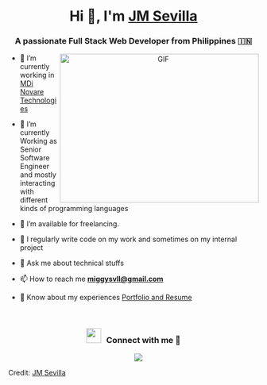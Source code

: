 <h1 align="center">Hi 👋, I'm <a href="https://github.com/JMSevilla" target="blank">
JM Sevilla</a></h1>
<h3 align="center">A passionate Full Stack Web Developer from Philippines &#127470;&#127475</h3>

<a target="_blank" align="center">
  <img align="right" top="500" height="300" width="400" alt="GIF" src="https://media.giphy.com/media/SWoSkN6DxTszqIKEqv/giphy.gif">
</a>

- 🔭 I’m currently working in <a href="https://www.novare.com.hk/" target="blank">MDi Novare Technologies</a>

- 🌱 I’m currently Working as Senior Software Engineer and mostly interacting <br/> with different kinds of programming languages

- 🤝 I’m available for freelancing.

- 📝 I regularly write code on my work and sometimes on my internal project

- 💬 Ask me about technical stuffs

- 📫 How to reach me **miggysvll@gmail.com**

- 📄 Know about my experiences <a href="https://jmsevilla.vercel.app" target="blank">Portfolio and Resume</a>
<br/>
<h3 align="center" > <img src="https://media.giphy.com/media/iY8CRBdQXODJSCERIr/giphy.gif" width="30" height="30" style="margin-right: 10px;">Connect with me 🤝 </h3>

<p align="center">

 <div align="center"  class="icons-social" style="margin-left: 10px;">
        <a style="margin-left: 10px;"  target="_blank" href="https://www.linkedin.com/in/jose-miguel-sevilla-8b63a4233/">
			<img src="https://img.icons8.com/doodle/40/000000/linkedin--v2.png"></a>
       
 </div>

</p>

Credit: [JM Sevilla](https://github.com/JMSevilla)
